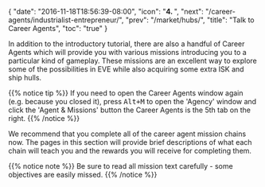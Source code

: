 {
  "date": "2016-11-18T18:56:39-08:00",
  "icon": "<b>4. </b>",
  "next": "/career-agents/industrialist-entrepreneur/",
  "prev": "/market/hubs/",
  "title": "Talk to Career Agents",
  "toc": "true"
}

In addition to the introductory tutorial, there are also a handful of Career Agents
which will provide you with various missions introducing you to a particular kind of
gameplay. These missions are an excellent way to explore some of the possibilities in
EVE while also acquiring some extra ISK and ship hulls.

{{% notice tip %}}
If you need to open the Career Agents window again (e.g. because you closed it),
press <kbd>Alt+M</kbd> to open the 'Agency' window and click the 'Agent & Missions' button the Career Agents is the 5th tab on the right.
{{% /notice %}}

We recommend that you complete all of the career agent mission chains now. The pages in
this section will provide brief descriptions of what each chain will teach you and the
rewards you will receive for completing them.

{{% notice note %}}
Be sure to read all mission text carefully - some objectives are easily missed.
{{% /notice %}}

